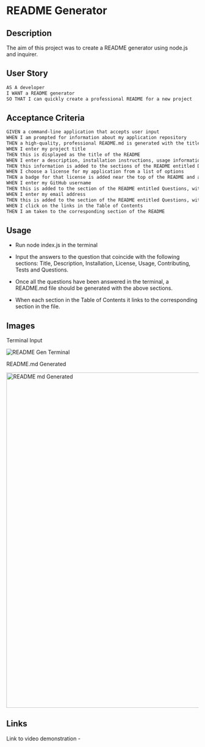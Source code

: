 # README Generator 

## Description 

The aim of this project was to create a README generator using node.js and inquirer. 


## User Story 

```md
AS A developer
I WANT a README generator
SO THAT I can quickly create a professional README for a new project
```

## Acceptance Criteria 

```md
GIVEN a command-line application that accepts user input
WHEN I am prompted for information about my application repository
THEN a high-quality, professional README.md is generated with the title of my project and sections entitled Description, Table of Contents, Installation, Usage, License, Contributing, Tests, and Questions
WHEN I enter my project title
THEN this is displayed as the title of the README
WHEN I enter a description, installation instructions, usage information, contribution guidelines, and test instructions
THEN this information is added to the sections of the README entitled Description, Installation, Usage, Contributing, and Tests
WHEN I choose a license for my application from a list of options
THEN a badge for that license is added near the top of the README and a notice is added to the section of the README entitled License that explains which license the application is covered under
WHEN I enter my GitHub username
THEN this is added to the section of the README entitled Questions, with a link to my GitHub profile
WHEN I enter my email address
THEN this is added to the section of the README entitled Questions, with instructions on how to reach me with additional questions
WHEN I click on the links in the Table of Contents
THEN I am taken to the corresponding section of the README
```

## Usage 

*  Run node index.js in the terminal 

* Input the answers to the question that coincide with the following sections: Title, Description, Installation, License, Usage, Contributing, Tests and Questions.

* Once all the questions have been answered in the terminal, a README.md file should be generated with the above sections.  

* When each section in the Table of Contents it links to the corresponding section in the file.



## Images 

Terminal Input 

![README Gen Terminal](https://github.com/e-aji/professional-readme-generator-week-9/assets/156595423/fa720c1b-6d2f-4989-b7ac-43672eff1c2a)

README.md Generated 

<img width="879" alt="README md Generated" src="https://github.com/e-aji/professional-readme-generator-week-9/assets/156595423/8c2d6c43-6407-4c4c-a8ed-3511fd87ad20">


## Links 

Link to video demonstration - 
